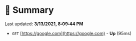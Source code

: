 # 📖 Summary
Last updated: **3/13/2021, 8:09:44 PM**

- `GET` [https://google.com](https://google.com) - **Up** (95ms)

